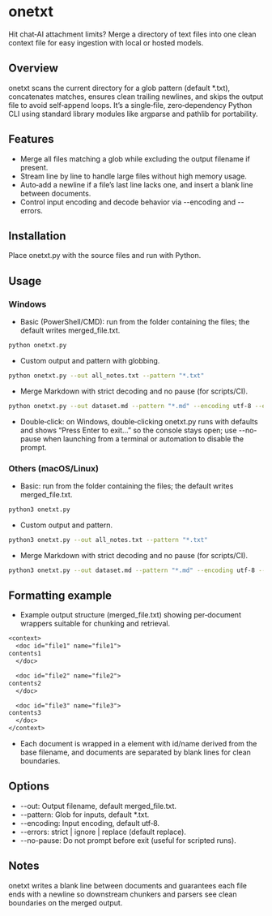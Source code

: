 # onetxt

Hit chat‑AI attachment limits? Merge a directory of text files into one clean context file for easy ingestion with local or hosted models.

## Overview

onetxt scans the current directory for a glob pattern (default *.txt), concatenates matches, ensures clean trailing newlines, and skips the output file to avoid self‑append loops. It’s a single‑file, zero‑dependency Python CLI using standard library modules like argparse and pathlib for portability.

## Features

- Merge all files matching a glob while excluding the output filename if present.
- Stream line by line to handle large files without high memory usage.
- Auto‑add a newline if a file’s last line lacks one, and insert a blank line between documents.
- Control input encoding and decode behavior via --encoding and --errors.


## Installation

Place onetxt.py with the source files and run with Python.

## Usage

### Windows

- Basic (PowerShell/CMD): run from the folder containing the files; the default writes merged_file.txt.

```bash
python onetxt.py
```

- Custom output and pattern with globbing.

```bash
python onetxt.py --out all_notes.txt --pattern "*.txt"
```

- Merge Markdown with strict decoding and no pause (for scripts/CI).

```bash
python onetxt.py --out dataset.md --pattern "*.md" --encoding utf-8 --errors strict --no-pause
```

- Double‑click: on Windows, double‑clicking onetxt.py runs with defaults and shows “Press Enter to exit...” so the console stays open; use --no-pause when launching from a terminal or automation to disable the prompt.


### Others (macOS/Linux)

- Basic: run from the folder containing the files; the default writes merged_file.txt.

```bash
python3 onetxt.py
```

- Custom output and pattern.

```bash
python3 onetxt.py --out all_notes.txt --pattern "*.txt"
```

- Merge Markdown with strict decoding and no pause (for scripts/CI).

```bash
python3 onetxt.py --out dataset.md --pattern "*.md" --encoding utf-8 --errors strict --no-pause
```


## Formatting example

- Example output structure (merged_file.txt) showing per‑document wrappers suitable for chunking and retrieval.

```txt
<context>
  <doc id="file1" name="file1">
contents1
  </doc>

  <doc id="file2" name="file2">
contents2
  </doc>

  <doc id="file3" name="file3">
contents3
  </doc>
</context>
```

- Each document is wrapped in a <doc> element with id/name derived from the base filename, and documents are separated by blank lines for clean boundaries.


## Options

- --out: Output filename, default merged_file.txt.
- --pattern: Glob for inputs, default *.txt.
- --encoding: Input encoding, default utf‑8.
- --errors: strict | ignore | replace (default replace).
- --no-pause: Do not prompt before exit (useful for scripted runs).


## Notes

onetxt writes a blank line between documents and guarantees each file ends with a newline so downstream chunkers and parsers see clean boundaries on the merged output.
